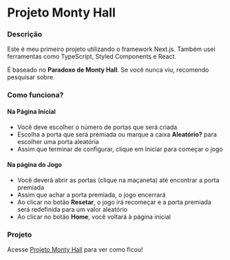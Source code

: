 
# Projeto Monty Hall

### Descrição
Este é meu primeiro projeto utilizando o framework Next.js. Também usei ferramentas como TypeScript, Styled Components e React.

É baseado no **Paradoxo de Monty Hall**. Se você nunca viu, recomendo pesquisar sobre.

### Como funciona?

#### Na Página Inicial
 - Você deve escolher o número de portas que será criada
 - Escolha a porta que será premiada ou marque a caixa **Aleatório?** para escolher uma porta aleatória
 - Assim que terminar de configurar, clique em Iniciar para começar o jogo
 
#### Na página do Jogo
 - Você deverá abrir as portas (clique na maçaneta) até encontrar a porta premiada
 - Assim que achar a porta premiada, o jogo encerrará
 - Ao clicar no botão **Resetar**, o jogo irá recomeçar e a porta premiada será redefinida para um valor aleatório
 - Ao clicar no botão **Home**, você voltará à página inicial

### Projeto

Acesse [Projeto Monty Hall](https://monty-hall-project.netlify.app/) para ver como ficou!
